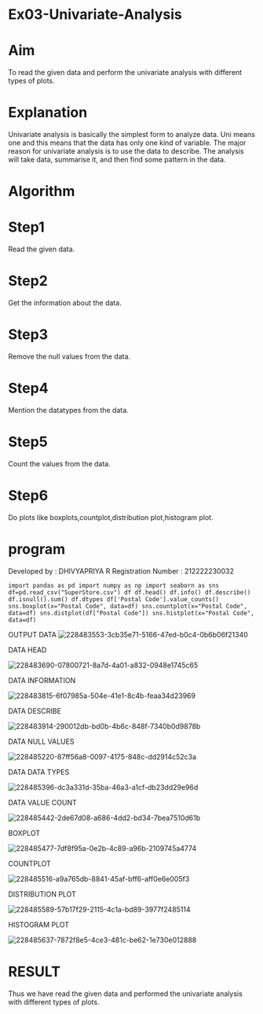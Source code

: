 # Ex03-Univariate-Analysis

# Aim
To read the given data and perform the univariate analysis with different types of plots.

# Explanation
Univariate analysis is basically the simplest form to analyze data. Uni means one and this means that the data has only one kind of variable. The major reason for univariate analysis is to use the data to describe. The analysis will take data, summarise it, and then find some pattern in the data.

# Algorithm
# Step1 
Read the given data.

# Step2 
Get the information about the data.

# Step3
Remove the null values from the data.

# Step4
Mention the datatypes from the data.

# Step5
Count the values from the data.

# Step6
Do plots like boxplots,countplot,distribution plot,histogram plot.

# program
Developed by : DHIVYAPRIYA R
Registration Number : 212222230032
```
import pandas as pd import numpy as np import seaborn as sns df=pd.read_csv("SuperStore.csv") df df.head() df.info() df.describe() df.isnull().sum() df.dtypes df['Postal Code'].value_counts() sns.boxplot(x="Postal Code", data=df) sns.countplot(x="Postal Code", data=df) sns.distplot(df["Postal Code"]) sns.histplot(x="Postal Code", data=df)
```

OUTPUT
DATA
![228483553-3cb35e71-5166-47ed-b0c4-0b6b06f21340](https://user-images.githubusercontent.com/119477552/234184534-b0422ea8-d9bf-43af-8c70-8473d48c5f76.png)


DATA HEAD

![228483690-07800721-8a7d-4a01-a832-0948e1745c65](https://user-images.githubusercontent.com/119477552/234184639-e30706c3-729f-4436-b2b4-90cf6c62dced.png)

DATA INFORMATION

![228483815-6f07985a-504e-41e1-8c4b-feaa34d23969](https://user-images.githubusercontent.com/119477552/234184665-b40e9e7c-ce0e-45ad-9ad6-4754cd06d64e.png)


DATA DESCRIBE

![228483914-290012db-bd0b-4b6c-848f-7340b0d9878b](https://user-images.githubusercontent.com/119477552/234184709-d3107c76-4ff0-4bd0-9fbb-f4c4020a0998.png)


DATA NULL VALUES

![228485220-87ff56a8-0097-4175-848c-dd2914c52c3a](https://user-images.githubusercontent.com/119477552/234184726-8ac01edf-6578-4056-88a6-eeb6fd25c87c.png)

DATA DATA TYPES

![228485396-dc3a331d-35ba-46a3-a1cf-db23dd29e96d](https://user-images.githubusercontent.com/119477552/234184739-68003f38-dd46-4fe9-a867-f5287df73549.png)


DATA VALUE COUNT

![228485442-2de67d08-a686-4dd2-bd34-7bea7510d61b](https://user-images.githubusercontent.com/119477552/234184773-ebeb3305-a2e1-4baa-a39e-efe852bb278e.png)

BOXPLOT

![228485477-7df8f95a-0e2b-4c89-a96b-2109745a4774](https://user-images.githubusercontent.com/119477552/234184784-6003aef3-03d0-4aef-bfbe-ca1370fc4eed.png)

COUNTPLOT

![228485516-a9a765db-8841-45af-bff6-aff0e6e005f3](https://user-images.githubusercontent.com/119477552/234184799-39ea7899-c2a7-4544-8a92-7aab9e0c5341.png)


DISTRIBUTION PLOT

![228485589-57b17f29-2115-4c1a-bd89-3977f2485114](https://user-images.githubusercontent.com/119477552/234184835-b755f6ad-c853-4d88-8591-12311a85464c.png)

HISTOGRAM PLOT

![228485637-7872f8e5-4ce3-481c-be62-1e730e012888](https://user-images.githubusercontent.com/119477552/234184843-9c2e48d9-874d-44d2-a7ec-0423034f7249.png)

# RESULT
Thus we have read the given data and performed the univariate analysis with different types of plots.
